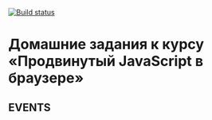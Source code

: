 [![Build status](https://ci.appveyor.com/api/projects/status/1q24yt7w9mh6fkqk?svg=true)](https://ci.appveyor.com/project/VasiliyMerzlykov/environment)

# Домашние задания к курсу «Продвинутый JavaScript в браузере» #

## EVENTS ##